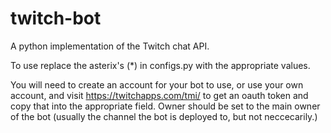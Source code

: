 # twitch-bot

A python implementation of the Twitch chat API.

To use replace the asterix's (*) in configs.py with the appropriate values.

You will need to create an account for your bot to use, or use your own account, and visit https://twitchapps.com/tmi/ to get an 
oauth token and copy that into the appropriate field. Owner should be set to the main owner of the bot (usually the channel the
bot is deployed to, but not neccecarily.)

